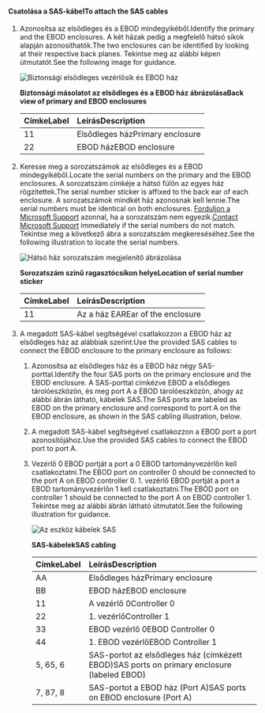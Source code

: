 <!--author=alkohli last changed:02/22/16-->

#### <a name="to-attach-the-sas-cables"></a><span data-ttu-id="4b85f-101">Csatolása a SAS-kábel</span><span class="sxs-lookup"><span data-stu-id="4b85f-101">To attach the SAS cables</span></span>
1. <span data-ttu-id="4b85f-102">Azonosítsa az elsődleges és a EBOD mindegyikéből.</span><span class="sxs-lookup"><span data-stu-id="4b85f-102">Identify the primary and the EBOD enclosures.</span></span> <span data-ttu-id="4b85f-103">A két házak pedig a megfelelő hátsó síkok alapján azonosíthatók.</span><span class="sxs-lookup"><span data-stu-id="4b85f-103">The two enclosures can be identified by looking at their respective back planes.</span></span> <span data-ttu-id="4b85f-104">Tekintse meg az alábbi képen útmutatót.</span><span class="sxs-lookup"><span data-stu-id="4b85f-104">See the following image for guidance.</span></span> 
   
    ![Biztonsági elsődleges vezérlősík és EBOD ház](./media/storsimple-sas-cable-8600/HCSBackplaneofprimaryandEBODenclosure.png)
   
    <span data-ttu-id="4b85f-106">**Biztonsági másolatot az elsődleges és a EBOD ház ábrázolása**</span><span class="sxs-lookup"><span data-stu-id="4b85f-106">**Back view of primary and EBOD enclosures**</span></span>
   
   | <span data-ttu-id="4b85f-107">Címke</span><span class="sxs-lookup"><span data-stu-id="4b85f-107">Label</span></span> | <span data-ttu-id="4b85f-108">Leírás</span><span class="sxs-lookup"><span data-stu-id="4b85f-108">Description</span></span> |
   |:--- |:--- |
   | <span data-ttu-id="4b85f-109">1</span><span class="sxs-lookup"><span data-stu-id="4b85f-109">1</span></span> |<span data-ttu-id="4b85f-110">Elsődleges ház</span><span class="sxs-lookup"><span data-stu-id="4b85f-110">Primary enclosure</span></span> |
   | <span data-ttu-id="4b85f-111">2</span><span class="sxs-lookup"><span data-stu-id="4b85f-111">2</span></span> |<span data-ttu-id="4b85f-112">EBOD ház</span><span class="sxs-lookup"><span data-stu-id="4b85f-112">EBOD enclosure</span></span> |
2. <span data-ttu-id="4b85f-113">Keresse meg a sorozatszámok az elsődleges és a EBOD mindegyikéből.</span><span class="sxs-lookup"><span data-stu-id="4b85f-113">Locate the serial numbers on the primary and the EBOD enclosures.</span></span> <span data-ttu-id="4b85f-114">A sorozatszám címkéje a hátsó fülön az egyes ház rögzítettek.</span><span class="sxs-lookup"><span data-stu-id="4b85f-114">The serial number sticker is affixed to the back ear of each enclosure.</span></span> <span data-ttu-id="4b85f-115">A sorozatszámok mindkét ház azonosnak kell lennie.</span><span class="sxs-lookup"><span data-stu-id="4b85f-115">The serial numbers must be identical on both enclosures.</span></span> <span data-ttu-id="4b85f-116">[Forduljon a Microsoft Support](../articles/storsimple/storsimple-contact-microsoft-support.md) azonnal, ha a sorozatszám nem egyezik.</span><span class="sxs-lookup"><span data-stu-id="4b85f-116">[Contact Microsoft Support](../articles/storsimple/storsimple-contact-microsoft-support.md) immediately if the serial numbers do not match.</span></span> <span data-ttu-id="4b85f-117">Tekintse meg a következő ábra a sorozatszám megkereséséhez.</span><span class="sxs-lookup"><span data-stu-id="4b85f-117">See the following illustration to locate the serial numbers.</span></span>
   
    ![Hátsó ház sorozatszám megjelenítő ábrázolása](./media/storsimple-sas-cable-8600/HCSRearviewofenclosureindicatinglocationofserialnumbersticker.png)
   
    <span data-ttu-id="4b85f-119">**Sorozatszám színű ragasztócsíkon helye**</span><span class="sxs-lookup"><span data-stu-id="4b85f-119">**Location of serial number sticker**</span></span>
   
   | <span data-ttu-id="4b85f-120">Címke</span><span class="sxs-lookup"><span data-stu-id="4b85f-120">Label</span></span> | <span data-ttu-id="4b85f-121">Leírás</span><span class="sxs-lookup"><span data-stu-id="4b85f-121">Description</span></span> |
   |:--- |:--- |
   | <span data-ttu-id="4b85f-122">1</span><span class="sxs-lookup"><span data-stu-id="4b85f-122">1</span></span> |<span data-ttu-id="4b85f-123">Az a ház EAR</span><span class="sxs-lookup"><span data-stu-id="4b85f-123">Ear of the enclosure</span></span> |
3. <span data-ttu-id="4b85f-124">A megadott SAS-kábel segítségével csatlakozzon a EBOD ház az elsődleges ház az alábbiak szerint:</span><span class="sxs-lookup"><span data-stu-id="4b85f-124">Use the provided SAS cables to connect the EBOD enclosure to the primary enclosure as follows:</span></span>
   
   1. <span data-ttu-id="4b85f-125">Azonosítsa az elsődleges ház és a EBOD ház négy SAS-porttal.</span><span class="sxs-lookup"><span data-stu-id="4b85f-125">Identify the four SAS ports on the primary enclosure and the EBOD enclosure.</span></span> <span data-ttu-id="4b85f-126">A SAS-porttal címkézve EBOD a elsődleges tárolóeszközön, és meg port A a EBOD tárolóeszközön, ahogy az alábbi ábrán látható, kábelek SAS.</span><span class="sxs-lookup"><span data-stu-id="4b85f-126">The SAS ports are labeled as EBOD on the primary enclosure and correspond to port A on the EBOD enclosure, as shown in the SAS cabling illustration, below.</span></span>
   2. <span data-ttu-id="4b85f-127">A megadott SAS-kábel segítségével csatlakozzon a EBOD port a port azonosítójához.</span><span class="sxs-lookup"><span data-stu-id="4b85f-127">Use the provided SAS cables to connect the EBOD port to port A.</span></span>
   3. <span data-ttu-id="4b85f-128">Vezérlő 0 EBOD portját a port a 0 EBOD tartományvezérlőn kell csatlakoztatni.</span><span class="sxs-lookup"><span data-stu-id="4b85f-128">The EBOD port on controller 0 should be connected to the port A on EBOD controller 0.</span></span> <span data-ttu-id="4b85f-129">1. vezérlő EBOD portját a port a EBOD tartományvezérlőn 1 kell csatlakoztatni.</span><span class="sxs-lookup"><span data-stu-id="4b85f-129">The EBOD port on controller 1 should be connected to the port A on EBOD controller 1.</span></span> <span data-ttu-id="4b85f-130">Tekintse meg az alábbi ábrán látható útmutatót.</span><span class="sxs-lookup"><span data-stu-id="4b85f-130">See the following illustration for guidance.</span></span> 
      
      ![Az eszköz kábelek SAS](./media/storsimple-sas-cable-8600/HCSSAScablingforyourdevice.png)
      
      <span data-ttu-id="4b85f-132">**SAS-kábelek**</span><span class="sxs-lookup"><span data-stu-id="4b85f-132">**SAS cabling**</span></span>
      
      | <span data-ttu-id="4b85f-133">Címke</span><span class="sxs-lookup"><span data-stu-id="4b85f-133">Label</span></span> | <span data-ttu-id="4b85f-134">Leírás</span><span class="sxs-lookup"><span data-stu-id="4b85f-134">Description</span></span> |
      |:--- |:--- |
      | <span data-ttu-id="4b85f-135">A</span><span class="sxs-lookup"><span data-stu-id="4b85f-135">A</span></span> |<span data-ttu-id="4b85f-136">Elsődleges ház</span><span class="sxs-lookup"><span data-stu-id="4b85f-136">Primary enclosure</span></span> |
      | <span data-ttu-id="4b85f-137">B</span><span class="sxs-lookup"><span data-stu-id="4b85f-137">B</span></span> |<span data-ttu-id="4b85f-138">EBOD ház</span><span class="sxs-lookup"><span data-stu-id="4b85f-138">EBOD enclosure</span></span> |
      | <span data-ttu-id="4b85f-139">1</span><span class="sxs-lookup"><span data-stu-id="4b85f-139">1</span></span> |<span data-ttu-id="4b85f-140">A vezérlő 0</span><span class="sxs-lookup"><span data-stu-id="4b85f-140">Controller 0</span></span> |
      | <span data-ttu-id="4b85f-141">2</span><span class="sxs-lookup"><span data-stu-id="4b85f-141">2</span></span> |<span data-ttu-id="4b85f-142">1. vezérlő</span><span class="sxs-lookup"><span data-stu-id="4b85f-142">Controller 1</span></span> |
      | <span data-ttu-id="4b85f-143">3</span><span class="sxs-lookup"><span data-stu-id="4b85f-143">3</span></span> |<span data-ttu-id="4b85f-144">EBOD vezérlő 0</span><span class="sxs-lookup"><span data-stu-id="4b85f-144">EBOD Controller 0</span></span> |
      | <span data-ttu-id="4b85f-145">4</span><span class="sxs-lookup"><span data-stu-id="4b85f-145">4</span></span> |<span data-ttu-id="4b85f-146">1. EBOD vezérlő</span><span class="sxs-lookup"><span data-stu-id="4b85f-146">EBOD Controller 1</span></span> |
      | <span data-ttu-id="4b85f-147">5, 6</span><span class="sxs-lookup"><span data-stu-id="4b85f-147">5, 6</span></span> |<span data-ttu-id="4b85f-148">SAS-portot az elsődleges ház (címkézett EBOD)</span><span class="sxs-lookup"><span data-stu-id="4b85f-148">SAS ports on primary enclosure (labeled EBOD)</span></span> |
      | <span data-ttu-id="4b85f-149">7, 8</span><span class="sxs-lookup"><span data-stu-id="4b85f-149">7, 8</span></span> |<span data-ttu-id="4b85f-150">SAS-portot a EBOD ház (Port A)</span><span class="sxs-lookup"><span data-stu-id="4b85f-150">SAS ports on EBOD enclosure (Port A)</span></span> |

